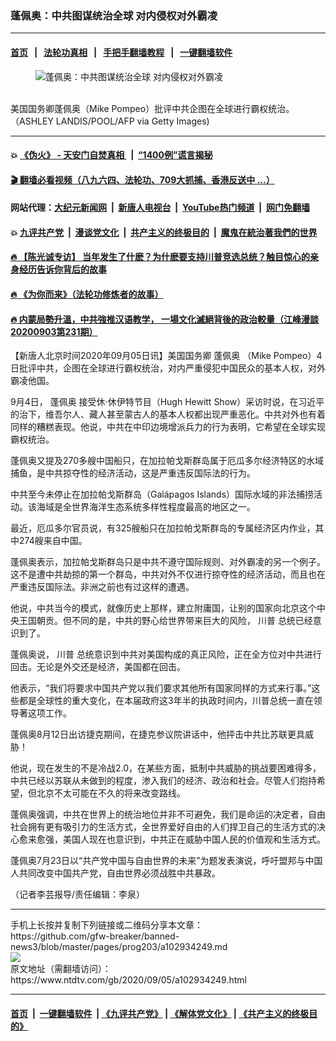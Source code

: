 ### 蓬佩奥：中共图谋统治全球 对内侵权对外霸凌
------------------------

#### [首页](https://github.com/gfw-breaker/banned-news3/blob/master/README.md) &nbsp;&nbsp;|&nbsp;&nbsp; [法轮功真相](https://github.com/begood0513/basic/blob/master/README.md)  &nbsp;&nbsp;|&nbsp;&nbsp; [手把手翻墙教程](https://github.com/gfw-breaker/guides/wiki)  &nbsp;&nbsp;|&nbsp;&nbsp; [一键翻墙软件](https://github.com/gfw-breaker/nogfw/blob/master/README.md)  



<div><div class="featured_image">
 <figure>
  <img alt="蓬佩奥：中共图谋统治全球 对内侵权对外霸凌" src="https://i.ntdtv.com/assets/uploads/2020/09/GettyImages-1227755213-1-800x450.jpg"/>
 </figure><br/>
 <span class="caption">
  美国国务卿蓬佩奥（Mike Pompeo）批评中共企图在全球进行霸权统治。（ASHLEY LANDIS/POOL/AFP via Getty Images)
 </span>
</div>
</div><hr/>

#### 💥 [《伪火》 - 天安门自焚真相 ](http://141.164.51.119:10000/videos/blog/weihuo.html)&nbsp; |&nbsp; [“1400例”谎言揭秘  ](http://141.164.51.119:10000/videos/blog/jiexi1400.html)

#### [ 🎬  翻墙必看视频（八九六四、法轮功、709大抓捕、香港反送中 ...）](https://github.com/gfw-breaker/links/blob/master/banned.md)

#### 网站代理：[大纪元新闻网](http://167.172.10.89:10080/gb/) &nbsp;|&nbsp; [新唐人电视台](http://167.172.10.89:8808/gb/)  &nbsp;|&nbsp; [YouTube热门频道](http://158.247.203.241/youtube.html) &nbsp;|&nbsp; [网门免翻墙](http://158.247.203.241:11000/show.aspx?name=ogHome)

#### 💥 [九评共产党](http://141.164.51.119:10000/videos/res/jiuping/)&nbsp; |&nbsp; [漫谈党文化](http://141.164.51.119:10000/videos/res/mtdwh/)&nbsp; |&nbsp; [共产主义的终极目的](http://141.164.51.119:10000/videos/res/zjmd/)&nbsp; |&nbsp; [魔鬼在統治著我們的世界](http://141.164.51.119:10000/videos/res/TheSpecter/)  

#### [ 🔥  【陈光诚专访】 当年发生了什麽？为什麽要支持川普竞选总统？触目惊心的亲身经历告诉你背后的故事](http://141.164.51.119:10000/videos/news/cgc02.html)

#### [ 🔥  《为你而来》（法轮功修炼者的故事）](http://141.164.51.119:10000/videos/news/ComingForYou.html)

#### [ 🔥  内蒙局勢升溫，中共強推汉语教学， 一場文化滅絕背後的政治較量（江峰漫談20200903第231期）](http://141.164.51.119:10000/videos/news/jf03.html)

<div><div class="post_content" itemprop="articleBody">
 <p>
  【新唐人北京时间2020年09月05日讯】美国国务卿
  <ok href="https://www.ntdtv.com/gb/蓬佩奥.htm">
   蓬佩奥
  </ok>
  （Mike Pompeo）4日批评中共，企图在全球进行霸权统治，对内严重侵犯中国民众的基本人权，对外霸凌他国。
 </p>
 <p>
  9月4日，
  <ok href="https://www.ntdtv.com/gb/蓬佩奥.htm">
   蓬佩奥
  </ok>
  接受休·休伊特节目（Hugh Hewitt Show）采访时说，在习近平的治下，维吾尔人、藏人甚至蒙古人的基本人权都出现严重恶化。中共对外也有着同样的糟糕表现。他说，中共在中印边境增派兵力的行为表明，它希望在全球实现霸权统治。
 </p>
 <p>
  蓬佩奥又提及270多艘中国船只，在加拉帕戈斯群岛属于厄瓜多尔经济特区的水域捕鱼，是中共掠夺性的经济活动，这是严重违反国际法的行为。
 </p>
 <p>
  中共至今未停止在加拉帕戈斯群岛（Galápagos Islands）国际水域的非法捕捞活动。该海域是全世界海洋生态系统多样性程度最高的地区之一。
 </p>
 <p>
  最近，厄瓜多尔官员说，有325艘船只在加拉帕戈斯群岛的专属经济区内作业，其中274艘来自中国。
 </p>
 <p>
  蓬佩奥表示，加拉帕戈斯群岛只是中共不遵守国际规则、对外霸凌的另一个例子。这不是遭中共劫掠的第一个群岛，中共对外不仅进行掠夺性的经济活动，而且也在严重违反国际法。非洲之前也有过这样的遭遇。
 </p>
 <p>
  他说，中共当今的模式，就像历史上那样，建立附庸国，让别的国家向北京这个中央王国朝贡。但不同的是，中共的野心给世界带来巨大的风险，
  <ok href="https://www.ntdtv.com/gb/川普.htm">
   川普
  </ok>
  总统已经意识到了。
 </p>
 <p>
  蓬佩奥说，
  <ok href="https://www.ntdtv.com/gb/川普.htm">
   川普
  </ok>
  总统意识到中共对美国构成的真正风险，正在全方位对中共进行回击。无论是外交还是经济，美国都在回击。
 </p>
 <p>
  他表示，“我们将要求中国共产党以我们要求其他所有国家同样的方式来行事。”这些都是全球性的重大变化，在本届政府这3年半的执政时间内，川普总统一直在领导著这项工作。
 </p>
 <p>
  蓬佩奥8月12日出访捷克期间，在捷克参议院讲话中，他抨击中共比苏联更具威胁！
 </p>
 <p>
  他说，现在发生的不是冷战2.0，在某些方面，抵制中共威胁的挑战要困难得多，中共已经以苏联从未做到的程度，渗入我们的经济、政治和社会。尽管人们抱持希望，但北京不太可能在不久的将来改变路线。
 </p>
 <p>
  蓬佩奥强调，中共在世界上的统治地位并非不可避免，我们是命运的决定者，自由社会拥有更有吸引力的生活方式，全世界爱好自由的人们捍卫自己的生活方式的决心愈来愈强，美国人现在也意识到，中共正在威胁中国人民的价值观和生活方式。
 </p>
 <p>
  蓬佩奥7月23日以“共产党中国与自由世界的未来”为题发表演说，呼吁盟邦与中国人共同改变中国共产党，自由世界必须战胜中共暴政。
 </p>
 <p>
  （记者李芸报导/责任编辑：李泉）
 </p>
 <div class="single_ad">
 </div>
</div>
</div>
<hr/>
手机上长按并复制下列链接或二维码分享本文章：<br/>
https://github.com/gfw-breaker/banned-news3/blob/master/pages/prog203/a102934249.md <br/>
<a href='https://github.com/gfw-breaker/banned-news3/blob/master/pages/prog203/a102934249.md'><img src='https://github.com/gfw-breaker/banned-news3/blob/master/pages/prog203/a102934249.md.png'/></a> <br/>
原文地址（需翻墙访问）：https://www.ntdtv.com/gb/2020/09/05/a102934249.html


------------------------
#### [首页](https://github.com/gfw-breaker/banned-news3/blob/master/README.md) &nbsp;|&nbsp; [一键翻墙软件](https://github.com/gfw-breaker/nogfw/blob/master/README.md) &nbsp;| [《九评共产党》](https://github.com/gfw-breaker/9ping.md/blob/master/README.md#九评之一评共产党是什么) | [《解体党文化》](https://github.com/gfw-breaker/jtdwh.md/blob/master/README.md) | [《共产主义的终极目的》](https://github.com/gfw-breaker/gczydzjmd.md/blob/master/README.md)


<img src='http://gfw-breaker.win/banned-news3/pages/prog203/a102934249.md' width='0px' height='0px'/>
